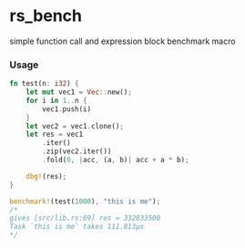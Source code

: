 # rs_bench
simple function call and expression block benchmark macro

### Usage
```rust
fn test(n: i32) {
    let mut vec1 = Vec::new();
    for i in 1..n {
        vec1.push(i)
    }
    let vec2 = vec1.clone();
    let res = vec1
        .iter()
        .zip(vec2.iter())
        .fold(0, |acc, (a, b)| acc + a * b);

    dbg!(res);
}

benchmark!(test(1000), "this is me");
/*
gives [src/lib.rs:69] res = 332833500
Task `this is me` takes 111.813µs
*/
```
